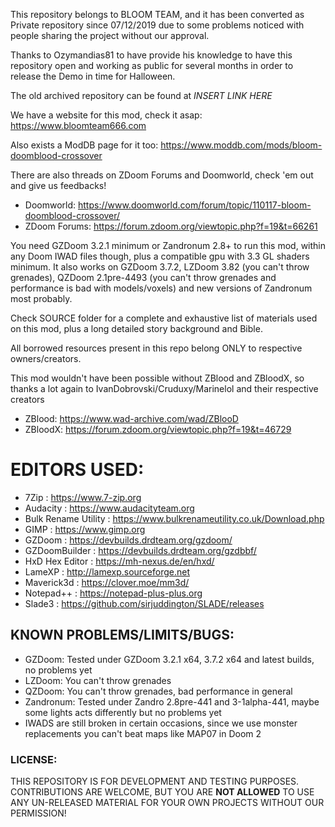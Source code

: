 This repository belongs to BLOOM TEAM, and it has been converted as Private repository since
07/12/2019 due to some problems noticed with people sharing the project without our approval.

Thanks to Ozymandias81 to have provide his knowledge to have this repository open and working
as public for several months in order to release the Demo in time for Halloween.

The old archived repository can be found at *INSERT LINK HERE*

We have a website for this mod, check it asap: https://www.bloomteam666.com

Also exists a ModDB page for it too: https://www.moddb.com/mods/bloom-doomblood-crossover

There are also threads on ZDoom Forums and Doomworld, check 'em out and give us feedbacks!

- Doomworld: https://www.doomworld.com/forum/topic/110117-bloom-doomblood-crossover/
- ZDoom Forums: https://forum.zdoom.org/viewtopic.php?f=19&t=66261

You need GZDoom 3.2.1 minimum or Zandronum 2.8+ to run this mod, within any Doom IWAD files though, plus
a compatible gpu with 3.3 GL shaders minimum. It also works on GZDoom 3.7.2, LZDoom 3.82 (you can't throw
grenades), QZDoom 2.1pre-4493 (you can't throw grenades and performance is bad with models/voxels) and
new versions of Zandronum most probably.

Check SOURCE folder for a complete and exhaustive list of materials used on this mod,
plus a long detailed story background and Bible.

All borrowed resources present in this repo belong ONLY to respective owners/creators.

This mod wouldn't have been possible without ZBlood and ZBloodX, so thanks a lot again to
IvanDobrovski/Cruduxy/Marinelol and their respective creators

- ZBlood: https://www.wad-archive.com/wad/ZBlooD
- ZBloodX: https://forum.zdoom.org/viewtopic.php?f=19&t=46729

# EDITORS USED:
- 7Zip : https://www.7-zip.org
- Audacity : https://www.audacityteam.org
- Bulk Rename Utility : https://www.bulkrenameutility.co.uk/Download.php
- GIMP : https://www.gimp.org
- GZDoom : https://devbuilds.drdteam.org/gzdoom/
- GZDoomBuilder : https://devbuilds.drdteam.org/gzdbbf/
- HxD Hex Editor : https://mh-nexus.de/en/hxd/
- LameXP : http://lamexp.sourceforge.net
- Maverick3d : https://clover.moe/mm3d/
- Notepad++ : https://notepad-plus-plus.org
- Slade3 : https://github.com/sirjuddington/SLADE/releases

## KNOWN PROBLEMS/LIMITS/BUGS:
- GZDoom: Tested under GZDoom 3.2.1 x64, 3.7.2 x64 and latest builds, no problems yet
- LZDoom: You can't throw grenades
- QZDoom: You can't throw grenades, bad performance in general
- Zandronum: Tested under Zandro 2.8pre-441 and 3-1alpha-441, maybe some lights acts differently but no problems yet
- IWADS are still broken in certain occasions, since we use monster replacements you can't beat maps like MAP07 in Doom 2

### LICENSE:
THIS REPOSITORY IS FOR DEVELOPMENT AND TESTING PURPOSES. CONTRIBUTIONS ARE WELCOME, BUT YOU ARE **NOT ALLOWED** TO USE ANY UN-RELEASED MATERIAL FOR YOUR OWN PROJECTS WITHOUT OUR PERMISSION!